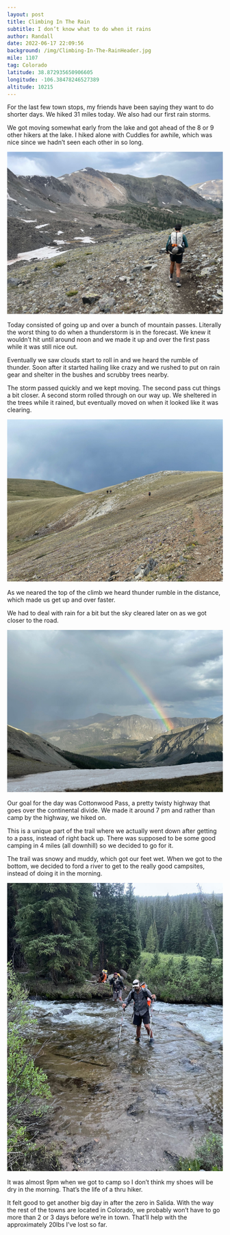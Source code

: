 ```yaml
---
layout: post
title: Climbing In The Rain
subtitle: I don’t know what to do when it rains
author: Randall
date: 2022-06-17 22:09:56
background: /img/Climbing-In-The-RainHeader.jpg
mile: 1107
tag: Colorado
latitude: 38.872935650906605
longitude: -106.38478246527389
altitude: 10215
---
```

For the last few town stops, my friends have been saying they want to do shorter days. We hiked 31 miles today. We also had our first rain storms.

We got moving somewhat early from the lake and got ahead of the 8 or 9 other hikers at the lake. I hiked alone with Cuddles for awhile, which was nice since we hadn’t seen each other in so long.

<img src="/img/Climbing In The Rain0.jpg" class="img-fluid">

Today consisted of going up and over a bunch of mountain passes. Literally the worst thing to do when a thunderstorm is in the forecast. We knew it wouldn’t hit until around noon and we made it up and over the first pass while it was still nice out.

Eventually we saw clouds start to roll in and we heard the rumble of thunder. Soon after it started hailing like crazy and we rushed to put on rain gear and shelter in the bushes and scrubby trees nearby.

The storm passed quickly and we kept moving. The second pass cut things a bit closer. A second storm rolled through on our way up. We sheltered in the trees while it rained, but eventually moved on when it looked like it was clearing.

<img src="/img/Climbing In The Rain1.jpg" class="img-fluid">

As we neared the top of the climb we heard thunder rumble in the distance, which made us get up and over faster.

We had to deal with rain for a bit but the sky cleared later on as we got closer to the road.

<img src="/img/Climbing In The Rain2.jpg" class="img-fluid">

Our goal for the day was Cottonwood Pass, a pretty twisty highway that goes over the continental divide. We made it around 7 pm and rather than camp by the highway, we hiked on.

This is a unique part of the trail where we actually went down after getting to a pass, instead of right back up. There was supposed to be some good camping in 4 miles (all downhill) so we decided to go for it.

The trail was snowy and muddy, which got our feet wet. When we got to the bottom, we decided to ford a river to get to the really good campsites, instead of doing it in the morning.

<img src="/img/Climbing In The Rain3.jpg" class="img-fluid">

It was almost 9pm when we got to camp so I don’t think my shoes will be dry in the morning. That’s the life of a thru hiker.

It felt good to get another big day in after the zero in Salida. With the way the rest of the towns are located in Colorado, we probably won’t have to go more than 2 or 3 days before we’re in town. That’ll help with the approximately 20lbs I’ve lost so far.
